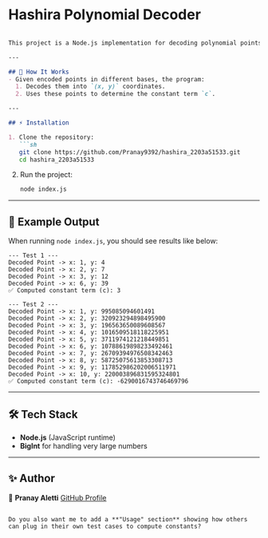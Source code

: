 # Hashira Polynomial Decoder
````markdown

This project is a Node.js implementation for decoding polynomial points and computing the **constant term (c)** of the polynomial.

---

## 📌 How It Works
- Given encoded points in different bases, the program:
  1. Decodes them into `(x, y)` coordinates.
  2. Uses these points to determine the constant term `c`.

---

## ⚡ Installation

1. Clone the repository:
   ```sh
   git clone https://github.com/Pranay9392/hashira_2203a51533.git
   cd hashira_2203a51533
````

2. Run the project:

   ```sh
   node index.js
   ```

---

## 🧪 Example Output

When running `node index.js`, you should see results like below:

```
--- Test 1 ---
Decoded Point -> x: 1, y: 4
Decoded Point -> x: 2, y: 7
Decoded Point -> x: 3, y: 12
Decoded Point -> x: 6, y: 39
✅ Computed constant term (c): 3

--- Test 2 ---
Decoded Point -> x: 1, y: 995085094601491
Decoded Point -> x: 2, y: 320923294898495900
Decoded Point -> x: 3, y: 196563650089608567
Decoded Point -> x: 4, y: 1016509518118225951
Decoded Point -> x: 5, y: 3711974121218449851
Decoded Point -> x: 6, y: 10788619898233492461
Decoded Point -> x: 7, y: 26709394976508342463
Decoded Point -> x: 8, y: 58725075613853308713
Decoded Point -> x: 9, y: 117852986202006511971
Decoded Point -> x: 10, y: 220003896831595324801
✅ Computed constant term (c): -6290016743746469796
```

---

## 🛠 Tech Stack

* **Node.js** (JavaScript runtime)
* **BigInt** for handling very large numbers

---

## ✨ Author

👤 **Pranay Aletti**
[GitHub Profile](https://github.com/Pranay9392)

```

Do you also want me to add a **"Usage" section** showing how others can plug in their own test cases to compute constants?
```

